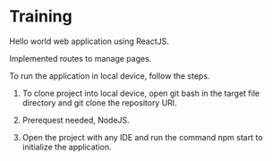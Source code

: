# Training

Hello world web application using ReactJS.

Implemented routes to manage pages. 

To run the application in local device, follow the steps. 

1. To clone project into local device, open git bash in the target file directory and git clone the repository URl. 

2. Prerequest needed, NodeJS. 

3. Open the project with any IDE and run the command npm start to initialize the application. 
